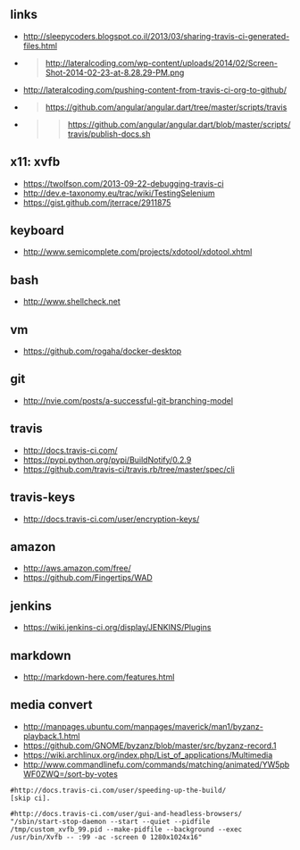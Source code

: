

links
----
- http://sleepycoders.blogspot.co.il/2013/03/sharing-travis-ci-generated-files.html
- > http://lateralcoding.com/wp-content/uploads/2014/02/Screen-Shot-2014-02-23-at-8.28.29-PM.png
- http://lateralcoding.com/pushing-content-from-travis-ci-org-to-github/
- > https://github.com/angular/angular.dart/tree/master/scripts/travis
- >> https://github.com/angular/angular.dart/blob/master/scripts/travis/publish-docs.sh


x11: xvfb
------
- https://twolfson.com/2013-09-22-debugging-travis-ci 
- http://dev.e-taxonomy.eu/trac/wiki/TestingSelenium
- https://gist.github.com/jterrace/2911875

keyboard
---
- http://www.semicomplete.com/projects/xdotool/xdotool.xhtml
 

bash
---
- http://www.shellcheck.net


vm
---
- https://github.com/rogaha/docker-desktop

git
----
- http://nvie.com/posts/a-successful-git-branching-model

travis
---
- http://docs.travis-ci.com/
- https://pypi.python.org/pypi/BuildNotify/0.2.9
- https://github.com/travis-ci/travis.rb/tree/master/spec/cli

travis-keys
----
- http://docs.travis-ci.com/user/encryption-keys/


amazon
--
- http://aws.amazon.com/free/
- https://github.com/Fingertips/WAD

jenkins
----
- https://wiki.jenkins-ci.org/display/JENKINS/Plugins

markdown
---
- http://markdown-here.com/features.html

media convert
----
- http://manpages.ubuntu.com/manpages/maverick/man1/byzanz-playback.1.html
- https://github.com/GNOME/byzanz/blob/master/src/byzanz-record.1
- https://wiki.archlinux.org/index.php/List_of_applications/Multimedia
- http://www.commandlinefu.com/commands/matching/animated/YW5pbWF0ZWQ=/sort-by-votes


```
#http://docs.travis-ci.com/user/speeding-up-the-build/
[skip ci].
 
#http://docs.travis-ci.com/user/gui-and-headless-browsers/
"/sbin/start-stop-daemon --start --quiet --pidfile /tmp/custom_xvfb_99.pid --make-pidfile --background --exec /usr/bin/Xvfb -- :99 -ac -screen 0 1280x1024x16"

```
